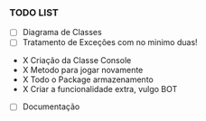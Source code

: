 ### TODO LIST

- [ ] Diagrama de Classes
- [ ] Tratamento de Exceções com no minimo duas!
- X Criação da Classe Console
- X Metodo para jogar novamente
- X Todo o Package armazenamento
- X Criar a funcionalidade extra, vulgo BOT
- [ ] Documentação
      

